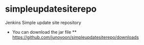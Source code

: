 simpleupdatesiterepo
====================

Jenkins Simple update site repository
* You can download the jar file 
** https://github.com/junoyoon/simpleupdatesiterepo/downloads
